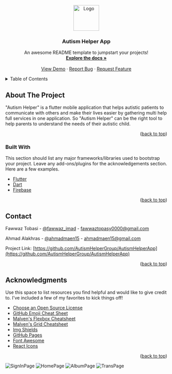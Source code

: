 <div id="top"></div>

<!-- PROJECT SHIELDS -->
<!--

<!-- PROJECT LOGO -->
<br />
<div align="center">
  <a href="https://github.com/AutismHelperGroup/AutismHelperApp">
    <img src="images/logo.png" alt="Logo" width="80" height="80">
  </a>

  <h3 align="center">Autism Helper App</h3>

  <p align="center">
    An awesome README template to jumpstart your projects!
    <br />
    <a href=""><strong>Explore the docs »</strong></a>
    <br />
    <br />
    <a href="">View Demo</a>
    ·
    <a href="">Report Bug</a>
    ·
    <a href="">Request Feature</a>
  </p>
</div>



<!-- TABLE OF CONTENTS -->
<details>
  <summary>Table of Contents</summary>
  <ol>
    <li>
      <a href="#about-the-project">About The Project</a>
      <ul>
        <li><a href="#built-with">Built With</a></li>
      </ul>
    </li>
  </ol>
</details>



<!-- ABOUT THE PROJECT -->
## About The Project

"Autism Helper" is a flutter mobile application that helps autistic patients to communicate with others and make their lives easier by gathering multi help full services in one application.
So "Autism Helper" can be the right tool to help parents to understand the needs of their autistic child.

<p align="right">(<a href="#top">back to top</a>)</p>

### Built With

This section should list any major frameworks/libraries used to bootstrap your project. Leave any add-ons/plugins for the acknowledgements section. Here are a few examples.

* [Flutter](https://flutter.dev/)
* [Dart](https://dart.dev/)
* [Firebase](https://firebase.google.com/)

<p align="right">(<a href="#top">back to top</a>)</p>



<!-- CONTACT -->
## Contact

Fawwaz Tobasi - [@fawwaz_imad](https://twitter.com/fawwaz_imad) - fawwaztopasy0000@gmail.com

Ahmad Alakhras - [@ahmadmaen15](https://twitter.com/ahmadmaen15) - ahmadmaen15@gmail.com

Project Link: [https://github.com/AutismHelperGroup/AutismHelperApp](https://github.com/AutismHelperGroup/AutismHelperApp)

<p align="right">(<a href="#top">back to top</a>)</p>



<!-- ACKNOWLEDGMENTS -->
## Acknowledgments

Use this space to list resources you find helpful and would like to give credit to. I've included a few of my favorites to kick things off!

* [Choose an Open Source License](https://choosealicense.com)
* [GitHub Emoji Cheat Sheet](https://www.webpagefx.com/tools/emoji-cheat-sheet)
* [Malven's Flexbox Cheatsheet](https://flexbox.malven.co/)
* [Malven's Grid Cheatsheet](https://grid.malven.co/)
* [Img Shields](https://shields.io)
* [GitHub Pages](https://pages.github.com)
* [Font Awesome](https://fontawesome.com)
* [React Icons](https://react-icons.github.io/react-icons/search)

<p align="right">(<a href="#top">back to top</a>)</p>



<!-- Screen Shots & IMAGES -->
<img src="Screenshots/signInPage.png" alt="SignInPage" >
<img src="Screenshots/homePage.jpg" alt="HomePage" >
<img src="Screenshots/albumPage.jpg" alt="AlbumPage" >
<img src="Screenshots/transPage.png" alt="TransPage" >
